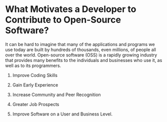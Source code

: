 # What Motivates a Developer to Contribute to Open-Source Software?

It can be hard to imagine that many of the applications and programs we use today are built by hundreds of thousands, even millions, of people all over the world. Open-source software (OSS) is a rapidly growing industry that provides many benefits to the individuals and businesses who use it, as well as to its programmers.


1. Improve Coding Skills

2. Gain Early Experience

3. Increase Community and Peer Recognition

4. Greater Job Prospects

5. Improve Software on a User and Business Level.